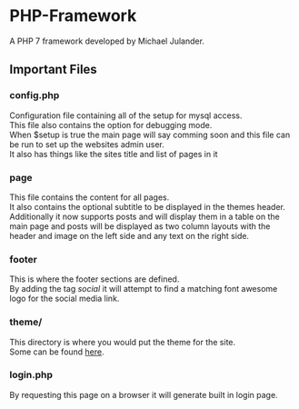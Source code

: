 # PHP-Framework #
A PHP 7 framework developed by Michael Julander.
## Important Files ##
### config.php ###
Configuration file containing all of the setup for mysql access.<br>
This file also contains the option for debugging mode.<br>
When $setup is true the main page will say comming soon and this file can be run to set up the websites admin user.<br>
It also has things like the sites title and list of pages in it
### page ###
This file contains the content for all pages.<br>
It also contains the optional subtitle to be displayed in the themes header.<br>
Additionally it now supports posts and will display them in a table on the main page and 
posts will be displayed as two column layouts with the header and image on the left side and
any text on the right side.
### footer ###
This is where the footer sections are defined.<br>
By adding the tag <em> social </em> it will attempt to find a matching font awesome logo for the social media link.
### theme/ ###
This directory is where you would put the theme for the site. <br>
Some can be found [here][themes].
### login.php ###
By requesting this page on a browser it will generate built in login page.


[themes]: https://github.com/NaH012/framework-themes/
